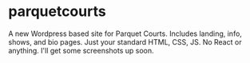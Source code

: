 # parquetcourts

A new Wordpress based site for Parquet Courts. Includes landing, info, shows, and bio pages. Just your standard HTML, CSS, JS. No React or anything. I'll get some screenshots up soon. 
